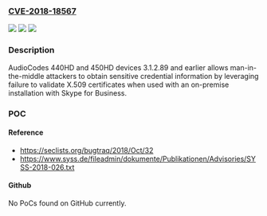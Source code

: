 ### [CVE-2018-18567](https://cve.mitre.org/cgi-bin/cvename.cgi?name=CVE-2018-18567)
![](https://img.shields.io/static/v1?label=Product&message=n%2Fa&color=blue)
![](https://img.shields.io/static/v1?label=Version&message=n%2Fa&color=blue)
![](https://img.shields.io/static/v1?label=Vulnerability&message=n%2Fa&color=brighgreen)

### Description

AudioCodes 440HD and 450HD devices 3.1.2.89 and earlier allows man-in-the-middle attackers to obtain sensitive credential information by leveraging failure to validate X.509 certificates when used with an on-premise installation with Skype for Business.

### POC

#### Reference
- https://seclists.org/bugtraq/2018/Oct/32
- https://www.syss.de/fileadmin/dokumente/Publikationen/Advisories/SYSS-2018-026.txt

#### Github
No PoCs found on GitHub currently.

